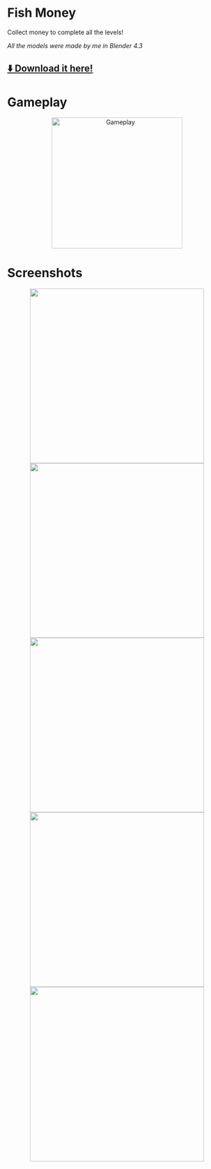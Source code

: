 # Fish Money
Collect money to complete all the levels!

*All the models were made by me in Blender 4.3*

## [⬇️ Download it here!](https://github.com/MrPio/FishMoney/releases/tag/Stable)

# Gameplay
<p align="center">
  <a href="https://www.youtube.com/watch?v=ijDLr3MFz3w">
  	<img height="300rem" src="https://github.com/user-attachments/assets/6f059acb-0f86-416f-a886-d845595de543" alt="Gameplay">
  </a>
</p>

# Screenshots
<p align="center">
  <img height="400rem" src="https://github.com/user-attachments/assets/6dfa9a41-4ac1-4f91-83a3-c32811e0f6f4"></img>
  <img height="400rem" src="https://github.com/user-attachments/assets/c8100ae5-8d99-48df-9ab0-48bee4062d90"></img>
  <img height="400rem" src="https://github.com/user-attachments/assets/dadee85f-fd25-4ce0-91e8-fe2ccf044000"></img>
  <img height="400rem" src="https://github.com/user-attachments/assets/2e09e0e7-13eb-4039-b272-5203dfc124dd"></img>
  <img height="400rem" src="https://github.com/user-attachments/assets/a0814a59-a775-4eb2-a7ed-12c4b8f390f6"></img>
</p>
